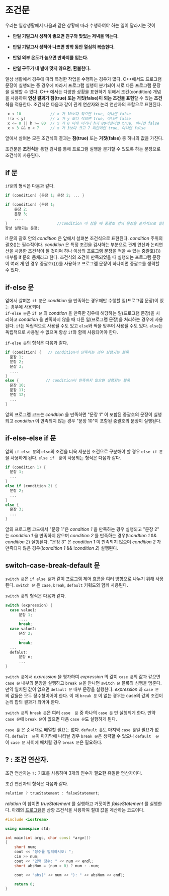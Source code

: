# 조건문 

우리는 일상생활에서 다음과 같은 상황에 따라 수행하여야 하는 일이 달라지는 것이 

* **만일 기말고사 성적이 좋으면 친구와 맛있는 저녁을 먹는다.**

* **만일 기말고사 성적아 나쁘면 방학 동안 열심히 복습힌다.**

* **만일 외부 온도가 높으면 반바지를 입는다.**

* **만일 구두가 내 발에 맞지 않으면, 환불한다.**

일상 생활에서 경우에 따라 특정한 작업을 수행하는 경우가 많다. C++에서도 프로그램 문장이 실행되는 중 경우에 따라서 프로그램 실행이 분기되어 
서로 다른 프로그램 문장을 실행할 수 있다. C++ 에서는 다양한 상황을 표현하기 위해서 조건(condition) 개념을 사용하여 
**연신 결과가 참(true) 또는 거짓(false)이 되는 조건을 표현**할 수 있는 **조건식**을 적용한다. 
조건식은 다음과 같이 관계 연산자와 논리 연산자의 조합으로 표현된다. 

```C++
 x < 10             // x 가 10보다 작으면 true, 아니면 false
 !(x < y)           // x 가 y 보다 작으면 true, 아니면 false
 x <= 0 || h >= 80  // x 가 0 이하 이거나 h가 80이상이면 true, 아니면 false
 x > 3 && x < 7     // x 가 3보다 크고 7 미만이면 true, 아니면 false
```
앞에서 살펴본 모든 조건식의 결과는 **참(true)** 또는 **거짓(false)** 중 하나의 값을 가진다.  

조건문은 **조건식**을 통한 검사를 통해 프로그램 실행을 분기할 수 있도록 하는 문장으로 조건식이 사용된다. 

## if 문

```if문```의 형식은 다음과 같다.
```C++
if (condition) {문장 1; 문장 2; ... }
```
```C++
if (condition) {문장 1;
    문장 2;
    문장 3;
    ....
}                      //condition 이 참을 때 중괄호 안의 문장을 순차적으로 실행 
항상 실행되는 문장;
```

if 문의 괄호 안의 _condition_ 은 앞에서 살펴본 조건식으로 표현된다. _condition_ 주위의 괄호()는 필수적이다.
_condition_ 은 특정 조건을 검사하는 부분으로 관계 연산과 논리연산을 사용한 조건식이 될 것이며 하나 이상의 프로그램 문장을 적을 수 있는 중괄호({}) 내부를
if 문의 몸체라고 한다. 조건식의 조건이 만족되었을 때 실행되는 프로그램 문장이 여러 개 인 경우 중괄호({})를 사용하고 프로그램 문장이 하나이면 
중괄호를 생략할 수 있다.

## if-else 문

앞에서 살펴본 ```if 문```은 _condition_ 을 만족하는 경우에만 수행할 일(프로그램 문장)이 있는 경우에 사용되며  
```if-else 문```은 ```if 문``` 의 _condtion_ 을 만족한 경우에 해당하는 일(프로그램 문장)을 처리하고 
_condition_ 을 만족하지 않을 때 다른 일(프로그램 문장)을 처리하는 경우에 사용된다. 
```if```는 독립적으로 사용될 수도 있고 ```else```와 짝을 맞추어 사용될 수도 있다. ```else```는 독립적으로 사용될 수 없으며 항상 ```if```와 함께 사용되어야 한다. 

```if-else 문```의 형식은 다음과 같다.

```C++
if (condition) {   // condition이 만족하는 경우 실행되는 블록
  문장 1;
  문장 2;
  문장 3;
  ....
}
else {            // condition이 만족하지 않으면 실행되는 블록
  문장 10;
  문장 11;
  문장 12;
  ...
}
```
앞의 프로그램 코드는 _condtion_ 을 만족하면 "문장 1" 이 포함된 중괄호의 문장이 실행되고 _condition_ 이 만족되지
않는 경우 "문장 10"이 포함된 중괄호의 문장이 실행된다. 


## if-else-else if 문

앞의 ```if-else 문```의 ```else```의 조건을 더욱 세분한 조건으로 구분해야 할 경우 ```else if 문```을 사용하게 된다. 
```else if  문```이 사용되는 형식은 다음과 같다. 

```C++
if (condition 1) {
  문장 1;
  ...
}
else if (condition 2) {
  문장 2;
  ...
}
else {
  문장 3;
  ...
}
``` 
앞의 프로그램 코드에서 "문장 1"은 _condition 1_ 을 만족하는 경우 실행되고 
"문장 2" 는 _condition 1_ 을 만족하지 않으며 _condition 2_ 를 만족하는 경우(!_condtion 1_ && _condition 2_) 실행된다. 
"문장 3" 은 _condition 1_ 이 만족되지 않으며 _condition 2_ 가 만족되지 않은 경우(!_condition 1_ && !_condition 2_) 실행된다.

##  switch-case-break-default 문

```switch 문```은 ```if else 문```과 같이 프로그램 제어 흐름을 여러 방향으로 나누기 위해 사용된다. ```switch 문```
은  ```case```, ```break```, ```default``` 키워드와 함께 사용된다. 

```switch 문```의 형식은 다음과 같다. 

```c++
switch (expression) {
  case value1:
      문장 1;
      ....
      break;
  case value2:
      문장 2;
      ...
      break;
  ...
  defalut:
      문장 n;
      ...
}
```
```switch 문```에서  _expression_ 을 평가하여  _expression_ 의 값이 ```case 문```의 값과 
같으면 ```case 문``` 내부의 문장을 실행하고 ```break 문```을 만나면 ```switch 문```  블록의 
싱행을 멈춘다. 만약 일치된 값이 없으면 ```default 문``` 내부 문장을 실행한다. 
_expression_ 과 ```case 문``` 의 값들은 모두 정수형이어야 한다. 이 때 ```break 문``` 이
없는 경우는 case의 값의 조건이 논리 합의 결과가 되어야 한다. 

```switch 문```의 ```break 문```은 여러 ```case  문``` 중 하나의 ```case 문``` 만 실행되게
한다. 만약  ```case 문```에 ```break 문```이 없으면 다음 ```case 문```도 실행하게 된다. 

```case 문``` 은 순서대로 배열할 필요는 없다. ```default 문```도 마지막 ```case 문```일 필요가 없다. 
```default  문```이 마지막에 나타날 경우 ```break 문```은 생략할 수 있으나 ```default  문``` 이 
```case 문```  사이에 배치될 경우 ```break 문```은 필요하다. 

## ? : 조건 연산자.

조건 연산자는 ```?:``` 기호를 사용하며 3개의 인수가 필요한 유일한 연산자이다. 

조건 연산자의 형식은 다음과 같다.

```C++
relation ? trueStatement : falseStatement;
```
_relation_ 이 참이면 _trueStatement_ 를 실행하고  거짓이면 
_falseStatement_ 를 실행한다.
아래의 [프로그램](../SampleCodes/Control/condition3.cc)은 삼항 조건식을 사용하여 절대 값을 계산하는 코드이다. 

```c++
#include <iostream>

using namespace std;

int main(int argc, char const *argv[])
{
	short num;
	cout << "정수를 입력하시오: ";
	cin >> num;
	cout << "입력 정수: " << num << endl;
	short absNum = (num > 0) ? num : -num; 

	cout << "abs(" << num << "): " << absNum << endl;

	return 0;
}
```




